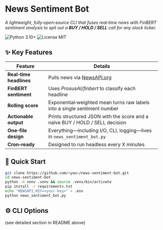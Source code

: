 # News Sentiment Bot

*A lightweight, fully‑open‑source CLI that fuses real‑time news with FinBERT sentiment analysis to spit out a **BUY / HOLD / SELL** call for any stock ticker.*

![Python 3.10+](https://img.shields.io/badge/python-3.10%2B-blue)
![License MIT](https://img.shields.io/badge/license-MIT-green)

## ✨ Key Features

| Feature | Details |
| --- | --- |
| **Real‑time headlines** | Pulls news via [NewsAPI.org](https://newsapi.org) |
| **FinBERT sentiment** | Uses *ProsusAI/finbert* to classify each headline |
| **Rolling score** | Exponential‑weighted mean turns raw labels into a single sentiment number |
| **Actionable output** | Prints structured JSON with the score and a naïve BUY / HOLD / SELL decision |
| **One‑file design** | Everything—including I/O, CLI, logging—lives in `news_sentiment_bot.py` |
| **Cron‑ready** | Designed to run headless every X minutes |

## 🚀 Quick Start

```bash
git clone https://github.com/<you>/news-sentiment-bot.git
cd news-sentiment-bot
python -m venv .venv && source .venv/bin/activate
pip install -r requirements.txt
echo "NEWSAPI_KEY=<your-key>" > .env
python news_sentiment_bot.py
```

## ⚙️ CLI Options
(see detailed section in README above)
